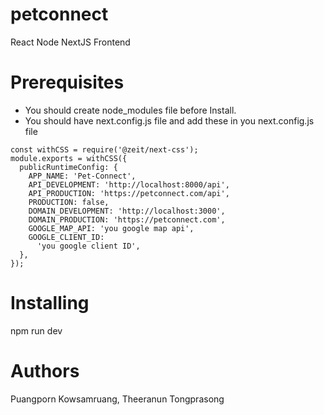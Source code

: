 # petconnect
React Node NextJS Frontend
# Prerequisites
- You should create node_modules file before Install.
- You should have next.config.js file and add these in you next.config.js file
```
const withCSS = require('@zeit/next-css');
module.exports = withCSS({
  publicRuntimeConfig: {
    APP_NAME: 'Pet-Connect',
    API_DEVELOPMENT: 'http://localhost:8000/api',
    API_PRODUCTION: 'https://petconnect.com/api',
    PRODUCTION: false,
    DOMAIN_DEVELOPMENT: 'http://localhost:3000',
    DOMAIN_PRODUCTION: 'https://petconnect.com',
    GOOGLE_MAP_API: 'you google map api',
    GOOGLE_CLIENT_ID:
      'you google client ID',
  },
});
```

# Installing
npm run dev

# Authors
  Puangporn Kowsamruang,
 Theeranun Tongprasong
